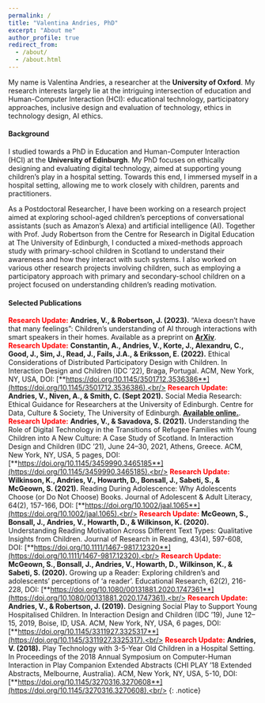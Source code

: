 ```yaml
---
permalink: /
title: "Valentina Andries, PhD"
excerpt: "About me"
author_profile: true
redirect_from: 
  - /about/
  - /about.html
---
```


My name is Valentina Andries, a researcher at the <b>University of Oxford</b>. My research interests largely lie at the intriguing intersection of education and Human-Computer Interaction (HCI): educational technology, participatory approaches, inclusive design and evaluation of technology, ethics in technology design, AI ethics.

#### Background
I studied towards a PhD in Education and Human-Computer Interaction (HCI) at the <b>University of Edinburgh</b>. My PhD focuses on ethically designing and evaluating digital technology, aimed at supporting young children’s play in a hospital setting. Towards this end, I immersed myself in a hospital setting, allowing me to work closely with children, parents and practitioners.

As a Postdoctoral Researcher, I have been working on a research project aimed at exploring school-aged children’s perceptions of conversational assistants (such as Amazon’s Alexa) and artificial intelligence (AI). Together with Prof. Judy Robertson from the Centre for Research in Digital Education at The University of Edinburgh, I conducted a mixed-methods approach study with primary-school children in Scotland to understand their awareness and how they interact with such systems. I also worked on various other research projects involving children, such as employing a participatory approach with primary and secondary-school children on a project focused on understanding children’s reading motivation.

#### Selected Publications
<span style="color:red"> **Research Update:** </span> **Andries, V., & Robertson, J. (2023).** “Alexa doesn’t have that many feelings”: Children’s understanding of AI through interactions with smart speakers in their homes. Available as a preprint on [**ArXiv**](https://arxiv.org/abs/2305.05597).<br/>
<span style="color:red"> **Research Update:** </span> **Constantin, A., Andries, V., Korte, J., Alexandru, C., Good, J., Sim, J., Read, J., Fails, J.A., & Eriksson, E. (2022).** Ethical Considerations of Distributed Participatory Design with Children. In Interaction Design and Children (IDC ’22), Braga, Portugal. ACM, New York, NY, USA, DOI: [**https://doi.org/10.1145/3501712.3536386**](https://doi.org/10.1145/3501712.3536386).<br/>
<span style="color:red"> **Research Update:** </span> **Andries, V., Niven, A., & Smith, C. (Sept 2021).** Social Media Research: Ethical Guidance for Researchers at the University of Edinburgh. Centre for Data, Culture & Society, The University of Edinburgh. [**Available online.**](https://edin.ac/3hTvAhB).<br/>
<span style="color:red"> **Research Update:** </span> **Andries, V., & Savadova, S. (2021).** Understanding the Role of Digital Technology in the Transitions of Refugee Families with Young Children into A New Culture: A Case Study of Scotland. In Interaction Design and Children (IDC ’21), June 24–30, 2021, Athens, Greece. ACM, New York, NY, USA, 5 pages, DOI: [**https://doi.org/10.1145/3459990.3465185**](https://doi.org/10.1145/3459990.3465185).<br/>
<span style="color:red"> **Research Update:** </span> **Wilkinson, K., Andries, V., Howarth, D., Bonsall, J., Sabeti, S., & McGeown, S. (2021).** Reading During Adolescence: Why Adolescents Choose (or Do Not Choose) Books. Journal of Adolescent & Adult Literacy, 64(2), 157-166, DOI: [**https://doi.org/10.1002/jaal.1065**](https://doi.org/10.1002/jaal.1065).<br/>
<span style="color:red"> **Research Update:** </span> **McGeown, S., Bonsall, J., Andries, V., Howarth, D., & Wilkinson, K. (2020).** Understanding Reading Motivation Across Different Text Types: Qualitative Insights from Children. Journal of Research in Reading, 43(4), 597-608, DOI: [**https://doi.org/10.1111/1467-9817.12320**](https://doi.org/10.1111/1467-9817.12320).<br/>
<span style="color:red"> **Research Update:** </span> **McGeown, S., Bonsall, J., Andries, V., Howarth, D., Wilkinson, K., & Sabeti, S. (2020).** Growing up a Reader: Exploring children’s and adolescents’ perceptions of ‘a reader’. Educational Research, 62(2), 216-228, DOI: [**https://doi.org/10.1080/00131881.2020.1747361**](https://doi.org/10.1080/00131881.2020.1747361).<br/>
<span style="color:red"> **Research Update:** </span> **Andries, V., & Robertson, J. (2019).** Designing Social Play to Support Young Hospitalised Children. In Interaction Design and Children (IDC ’19), June 12–15, 2019, Boise, ID, USA. ACM, New York, NY, USA, 6 pages, DOI: [**https://doi.org/10.1145/3311927.3325317**](https://doi.org/10.1145/3311927.3325317).<br/>
<span style="color:red"> **Research Update:** </span> **Andries, V. (2018).** Play Technology with 3-5-Year Old Children in a Hospital Setting. In Proceedings of the 2018 Annual Symposium on Computer-Human Interaction in Play Companion Extended Abstracts (CHI PLAY ’18 Extended Abstracts, Melbourne, Australia). ACM, New York, NY, USA, 5-10, DOI: [**https://doi.org/10.1145/3270316.3270608**](https://doi.org/10.1145/3270316.3270608).<br/>
{: .notice}

<!--
A data-driven personal website
======
Like many other Jekyll-based GitHub Pages templates, academicpages makes you separate the website's content from its form. The content & metadata of your website are in structured markdown files, while various other files constitute the theme, specifying how to transform that content & metadata into HTML pages. You keep these various markdown (.md), YAML (.yml), HTML, and CSS files in a public GitHub repository. Each time you commit and push an update to the repository, the [GitHub pages](https://pages.github.com/) service creates static HTML pages based on these files, which are hosted on GitHub's servers free of charge.

Many of the features of dynamic content management systems (like Wordpress) can be achieved in this fashion, using a fraction of the computational resources and with far less vulnerability to hacking and DDoSing. You can also modify the theme to your heart's content without touching the content of your site. If you get to a point where you've broken something in Jekyll/HTML/CSS beyond repair, your markdown files describing your talks, publications, etc. are safe. You can rollback the changes or even delete the repository and start over -- just be sure to save the markdown files! Finally, you can also write scripts that process the structured data on the site, such as [this one](https://github.com/academicpages/academicpages.github.io/blob/master/talkmap.ipynb) that analyzes metadata in pages about talks to display [a map of every location you've given a talk](https://academicpages.github.io/talkmap.html).

Getting started
======
1. Register a GitHub account if you don't have one and confirm your e-mail (required!)
1. Fork [this repository](https://github.com/academicpages/academicpages.github.io) by clicking the "fork" button in the top right. 
1. Go to the repository's settings (rightmost item in the tabs that start with "Code", should be below "Unwatch"). Rename the repository "[your GitHub username].github.io", which will also be your website's URL.
1. Set site-wide configuration and create content & metadata (see below -- also see [this set of diffs](http://archive.is/3TPas) showing what files were changed to set up [an example site](https://getorg-testacct.github.io) for a user with the username "getorg-testacct")
1. Upload any files (like PDFs, .zip files, etc.) to the files/ directory. They will appear at https://[your GitHub username].github.io/files/example.pdf.  
1. Check status by going to the repository settings, in the "GitHub pages" section

Site-wide configuration
------
The main configuration file for the site is in the base directory in [_config.yml](https://github.com/academicpages/academicpages.github.io/blob/master/_config.yml), which defines the content in the sidebars and other site-wide features. You will need to replace the default variables with ones about yourself and your site's github repository. The configuration file for the top menu is in [_data/navigation.yml](https://github.com/academicpages/academicpages.github.io/blob/master/_data/navigation.yml). For example, if you don't have a portfolio or blog posts, you can remove those items from that navigation.yml file to remove them from the header. 

Create content & metadata
------
For site content, there is one markdown file for each type of content, which are stored in directories like _publications, _talks, _posts, _teaching, or _pages. For example, each talk is a markdown file in the [_talks directory](https://github.com/academicpages/academicpages.github.io/tree/master/_talks). At the top of each markdown file is structured data in YAML about the talk, which the theme will parse to do lots of cool stuff. The same structured data about a talk is used to generate the list of talks on the [Talks page](https://academicpages.github.io/talks), each [individual page](https://academicpages.github.io/talks/2012-03-01-talk-1) for specific talks, the talks section for the [CV page](https://academicpages.github.io/cv), and the [map of places you've given a talk](https://academicpages.github.io/talkmap.html) (if you run this [python file](https://github.com/academicpages/academicpages.github.io/blob/master/talkmap.py) or [Jupyter notebook](https://github.com/academicpages/academicpages.github.io/blob/master/talkmap.ipynb), which creates the HTML for the map based on the contents of the _talks directory).

**Markdown generator**

I have also created [a set of Jupyter notebooks](https://github.com/academicpages/academicpages.github.io/tree/master/markdown_generator
) that converts a CSV containing structured data about talks or presentations into individual markdown files that will be properly formatted for the academicpages template. The sample CSVs in that directory are the ones I used to create my own personal website at stuartgeiger.com. My usual workflow is that I keep a spreadsheet of my publications and talks, then run the code in these notebooks to generate the markdown files, then commit and push them to the GitHub repository.

How to edit your site's GitHub repository
------
Many people use a git client to create files on their local computer and then push them to GitHub's servers. If you are not familiar with git, you can directly edit these configuration and markdown files directly in the github.com interface. Navigate to a file (like [this one](https://github.com/academicpages/academicpages.github.io/blob/master/_talks/2012-03-01-talk-1.md) and click the pencil icon in the top right of the content preview (to the right of the "Raw | Blame | History" buttons). You can delete a file by clicking the trashcan icon to the right of the pencil icon. You can also create new files or upload files by navigating to a directory and clicking the "Create new file" or "Upload files" buttons. 

Example: editing a markdown file for a talk
![Editing a markdown file for a talk](/images/editing-talk.png)

For more info
------
More info about configuring academicpages can be found in [the guide](https://academicpages.github.io/markdown/). The [guides for the Minimal Mistakes theme](https://mmistakes.github.io/minimal-mistakes/docs/configuration/) (which this theme was forked from) might also be helpful. -->
